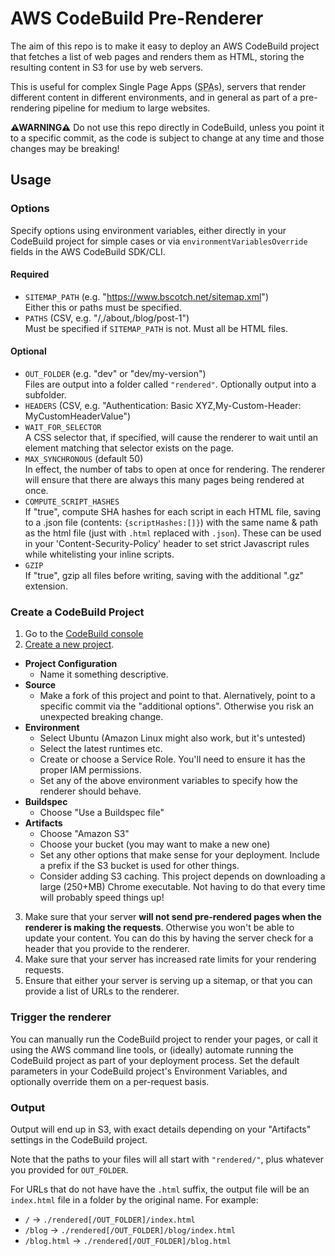 # AWS CodeBuild Pre-Renderer

The aim of this repo is to make it easy to deploy an AWS CodeBuild
project that fetches a list of web pages and renders them as HTML, storing the
resulting content in S3 for use by web servers.

This is useful for complex Single Page Apps (<abbr title="Single Page App">SPA</abbr>s),
servers that render different content in different environments,
and in general as part of a pre-rendering pipeline for medium to large websites.

**⚠WARNING⚠** Do not use this repo directly in CodeBuild, unless you point it to
a specific commit, as the code is subject to
change at any time and those changes may be breaking!

## Usage

### Options

Specify options using environment variables, either directly in your CodeBuild project
for simple cases or via `environmentVariablesOverride` fields in the AWS CodeBuild SDK/CLI.

#### Required

+ `SITEMAP_PATH` (e.g. "https://www.bscotch.net/sitemap.xml")  
  Either this or paths must be specified.
+ `PATHS` (CSV, e.g. "/,/about,/blog/post-1")  
  Must be specified if `SITEMAP_PATH` is not.
  Must all be HTML files.

#### Optional
+ `OUT_FOLDER` (e.g. "dev" or "dev/my-version")  
  Files are output into a folder called `"rendered"`. Optionally output into
  a subfolder.
+ `HEADERS` (CSV, e.g. "Authentication: Basic XYZ,My-Custom-Header: MyCustomHeaderValue")
+ `WAIT_FOR_SELECTOR`  
  A CSS selector that, if specified, will cause the renderer to wait until an
  element matching that selector exists on the page.
+ `MAX_SYNCHRONOUS` (default 50)  
  In effect, the number of tabs to open at once for rendering.
  The renderer will ensure that there are always this many pages
  being rendered at once.
+ `COMPUTE_SCRIPT_HASHES`  
  If "true", compute SHA hashes for each script in each HTML file,
  saving to a .json file (contents: `{scriptHashes:[]}`) with the same
  name & path as the html file (just with `.html` replaced with `.json`).
  These can be used in your 'Content-Security-Policy' header
  to set strict Javascript rules while whitelisting your inline scripts.
+ `GZIP`  
  If "true", gzip all files before writing, saving with the additional ".gz" extension.

### Create a CodeBuild Project

1. Go to the [CodeBuild console](https://console.aws.amazon.com/codesuite/codebuild/projects.)
2. [Create a new project](https://console.aws.amazon.com/codesuite/codebuild/project/new).
  + **Project Configuration**
    + Name it something descriptive.
  + **Source**
    + Make a fork of this project and point to that. Alernatively, point to a specific commit via the "additional options". Otherwise you risk an unexpected breaking change.
  + **Environment**
    + Select Ubuntu (Amazon Linux might also work, but it's untested)
    + Select the latest runtimes etc.
    + Create or choose a Service Role. You'll need to ensure it has the proper IAM permissions.
    + Set any of the above environment variables to specify how the renderer should behave.
  + **Buildspec**
    + Choose "Use a Buildspec file"
  + **Artifacts**
    + Choose "Amazon S3"
    + Choose your bucket (you may want to make a new one)
    + Set any other options that make sense for your deployment. Include a prefix if the S3 bucket is used for other things.
    + Consider adding S3 caching. This project depends on downloading a large (250+MB) Chrome executable. Not having to do that every time will probably speed things up!
3. Make sure that your server **will not send pre-rendered pages when the renderer is making the requests**. Otherwise you won't be able to update your content. You can do this by having the server check for a header that you provide to the renderer.
4. Make sure that your server has increased rate limits for your rendering requests.
5. Ensure that either your server is serving up a sitemap, or that you can provide a list of URLs to the renderer.

### Trigger the renderer

You can manually run the CodeBuild project to render your pages, or call it using the AWS command line tools,
or (ideally) automate running the CodeBuild project as part of your deployment process. Set the default
parameters in your CodeBuild project's Environment Variables, and optionally override them on a per-request
basis.

### Output

Output will end up in S3, with exact details depending on your "Artifacts" settings in the CodeBuild project.

Note that the paths to your files will all start with `"rendered/"`, plus whatever you provided for `OUT_FOLDER`.

For URLs that do not have have the `.html` suffix, the output file will be an `index.html` file in a folder
by the original name. For example:

+ `/` → `./rendered[/OUT_FOLDER]/index.html`
+ `/blog` → `./rendered[/OUT_FOLDER]/blog/index.html`
+ `/blog.html` → `./rendered[/OUT_FOLDER]/blog.html`
